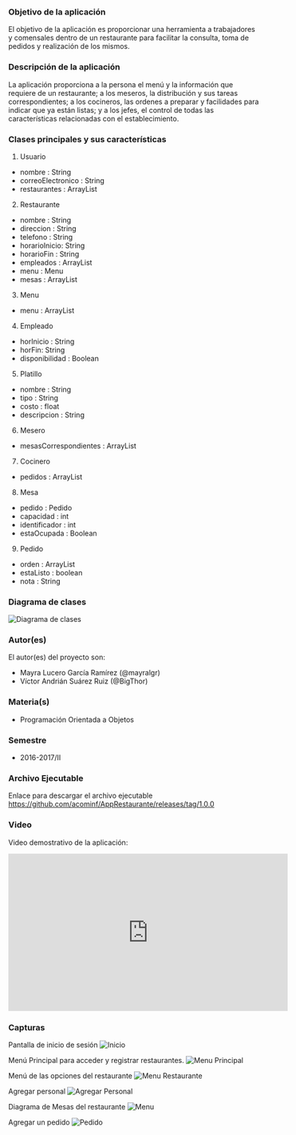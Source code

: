 ### Objetivo de la aplicación
El objetivo de la aplicación es proporcionar una herramienta a trabajadores  y comensales dentro de un restaurante para facilitar la consulta, toma de pedidos y realización de los mismos.

### Descripción de la aplicación
La aplicación proporciona a la persona el menú y la información que requiere de un restaurante; a los meseros, la distribución y sus tareas correspondientes; a los cocineros, las ordenes a preparar y facilidades para indicar que ya están listas; y a los jefes, el control de todas las características relacionadas con el establecimiento.

### Clases principales y sus características
1. Usuario
* nombre : String
* correoElectronico : String
* restaurantes : ArrayList<Restaurante>

2. Restaurante
* nombre : String
* direccion : String
* telefono : String
* horarioInicio: String 
* horarioFin : String
* empleados :  ArrayList<Empleado>
* menu : Menu
* mesas : ArrayList <Mesa>

3. Menu
* menu : ArrayList<Platillo>

4. Empleado
* horInicio : String 
* horFin: String  
* disponibilidad : Boolean

5. Platillo
* nombre : String
* tipo : String
* costo : float
* descripcion : String

6. Mesero
* mesasCorrespondientes : ArrayList<Mesa> 

7. Cocinero
* pedidos : ArrayList<Pedido>

8. Mesa
* pedido : Pedido
* capacidad : int
* identificador : int
* estaOcupada : Boolean

9. Pedido
* orden : ArrayList <Platillo>
* estaListo : boolean  
* nota : String

### Diagrama de clases
![Diagrama de clases](https://raw.githubusercontent.com/acominf/AppRestaurante/master/imágenes/Diagrama-UML.png)

### Autor(es)
El autor(es) del proyecto son:
- Mayra Lucero García Ramírez (@mayralgr)
- Víctor Andrián Suárez  Ruiz (@BigThor)

### Materia(s)
- Programación Orientada a Objetos

### Semestre
- 2016-2017/II

### Archivo Ejecutable
Enlace para descargar el archivo ejecutable
https://github.com/acominf/AppRestaurante/releases/tag/1.0.0

### Video
Video demostrativo de la aplicación: 
<iframe width="560" height="315" src="https://www.youtube.com/embed/729xTBdL9Io?rel=0" frameborder="0" allowfullscreen></iframe>

### Capturas

Pantalla de inicio de sesión
![Inicio](https://raw.githubusercontent.com/acominf/AppRestaurante/master/imágenes/Captura%201.png)

Menú Principal para acceder y registrar restaurantes.
![Menu Principal](https://raw.githubusercontent.com/acominf/AppRestaurante/master/imágenes/Captura%202.png)

Menú de las opciones del restaurante
![Menu Restaurante](https://raw.githubusercontent.com/acominf/AppRestaurante/master/imágenes/Captura%204.png)

Agregar personal
![Agregar Personal](https://raw.githubusercontent.com/acominf/AppRestaurante/master/imágenes/Captura%206.png)

Diagrama de Mesas del restaurante
![Menu](https://raw.githubusercontent.com/acominf/AppRestaurante/master/imágenes/Captura%208.png)

Agregar un pedido
![Pedido](https://raw.githubusercontent.com/acominf/AppRestaurante/master/imágenes/Captura%2010.png)



